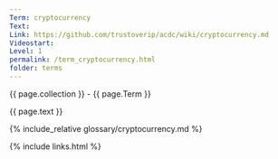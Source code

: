 ```yaml
---
Term: cryptocurrency
Text: 
Link: https://github.com/trustoverip/acdc/wiki/cryptocurrency.md
Videostart: 
Level: 1
permalink: /term_cryptocurrency.html
folder: terms
---
```


{{ page.collection }} - {{ page.Term }}

   {{ page.text }}

{% include_relative glossary/cryptocurrency.md %}

 {% include links.html %} 

